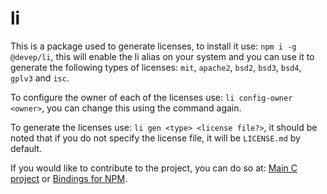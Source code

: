 # li

This is a package used to generate licenses, to install it use: `npm i -g @devep/li`, this will enable the li alias on your system and you can use it to generate the following types of licenses: `mit`, `apache2`, `bsd2`, `bsd3`, `bsd4`, `gplv3` and `isc`.

To configure the owner of each of the licenses use: `li config-owner <owner>`, you can change this using the command again.

To generate the licenses use: `li gen <type> <license file?>`, it should be noted that if you do not specify the license file, it will be `LICENSE.md` by default.

If you would like to contribute to the project, you can do so at: [Main C project](https://github.com/jeremiasbots/license_generator) or [Bindings for NPM](https://github.com/jeremiasbots/licenseGeneratorNPM).
